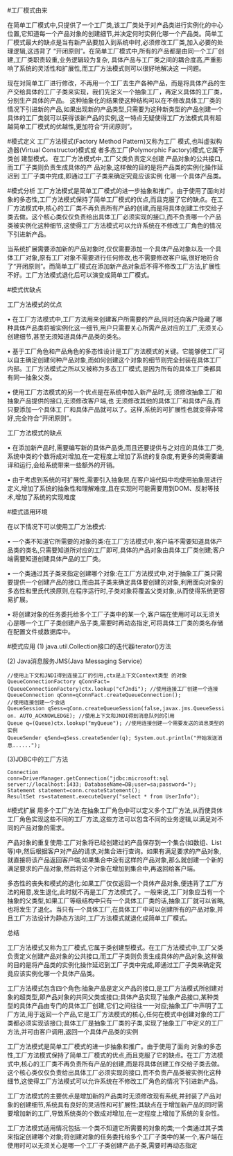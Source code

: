 #工厂模式由来

在简单工厂模式中,只提供了一个工厂类,该工厂类处于对产品类进行实例化的中心位置,它知道每一个产品对象的创建细节,并决定何时实例化哪一个产品类。简单工厂模式最大的缺点是当有新产品要加入到系统中时,必须修改工厂类,加入必要的处理逻辑,这违背了 “开闭原则”。在简单工厂模式中,所有的产品都是由同一个工厂创建,工厂类职责较重,业务逻辑较为复杂, 具体产品与工厂类之间的耦合度高,严重影响了系统的灵活性和扩展性,而工厂方法模式则可以很好地解决这 一问题。

现在对简单工厂进行修改，不再用一个工厂去生产各种产品，而是将具体产品的生产交给具体的工厂子类来实现，我们先定义一个抽象工厂，再定义具体的工厂类，分别生产具体的产品。
这种抽象化的结果使这种结构可以在不修改具体工厂类的情况下引进新的产品,如果出现新的产品类型,只需要为这种新类型的产品创建一个具体的工厂类就可以获得该新产品的实例,这一特点无疑使得工厂方法模式具有超越简单工厂模式的优越性,更加符合“开闭原则”。

#模式定义
工厂方法模式(Factory Method Pattern)又称为工厂
模式,也叫虚拟构造器(Virtual Constructor)模式或 者多态工厂(Polymorphic Factory)模式,它属于类创 建型模式。
在工厂方法模式中,工厂父类负责定义创建 产品对象的公共接口,而工厂子类则负责生成具体的产 品对象,这样做的目的是将产品类的实例化操作延迟到 工厂子类中完成,即通过工厂子类来确定究竟应该实例 化哪一个具体产品类。


#模式分析
工厂方法模式是简单工厂模式的进一步抽象和推广。由于使用了面向对象的多态性,工厂方法模式保持了简单工厂模式的优点,而且克服了它的缺点。在工厂方法模式中,核心的工厂类不再负责所有产品的创建,而是将具体创建工作交给子类去做。这个核心类仅仅负责给出具体工厂必须实现的接口,而不负责哪一个产品类被实例化这种细节,这使得工厂方法模式可以允许系统在不修改工厂角色的情况下引进新产品。

当系统扩展需要添加新的产品对象时,仅仅需要添加一个具体产品对象以及一个具体工厂对象,原有工厂对象不需要进行任何修改,也不需要修改客户端,很好地符合了“开闭原则”。而简单工厂模式在添加新产品对象后不得不修改工厂方法,扩展性不好。工厂方法模式退化后可以演变成简单工厂模式。


#模式优缺点

工厂方法模式的优点
  
• 在工厂方法模式中,工厂方法用来创建客户所需要的产品,同时还向客户隐藏了哪种具体产品类将被实例化这一细节,用户只需要关心所需产品对应的工厂,无须关心创建细节,甚至无须知道具体产品类的类名。

• 基于工厂角色和产品角色的多态性设计是工厂方法模式的关键。它能够使工厂可以自主确定创建何种产品对象,而如何创建这个对象的细节则完全封装在具体工厂内部。工厂方法模式之所以又被称为多态工厂模式,是因为所有的具体工厂类都具有同一抽象父类。

• 使用工厂方法模式的另一个优点是在系统中加入新产品时,无 须修改抽象工厂和抽象产品提供的接口,无须修改客户端,也 无须修改其他的具体工厂和具体产品,而只要添加一个具体工 厂和具体产品就可以了。这样,系统的可扩展性也就变得非常 好,完全符合“开闭原则”。

工厂方法模式的缺点

• 在添加新产品时,需要编写新的具体产品类,而且还要提供与之对应的具体工厂类,系统中类的个数将成对增加,在一定程度上增加了系统的复杂度,有更多的类需要编译和运行,会给系统带来一些额外的开销。

• 由于考虑到系统的可扩展性,需要引入抽象层,在客户端代码中均使用抽象层进行定义,增加了系统的抽象性和理解难度,且在实现时可能需要用到DOM、反射等技术,增加了系统的实现难度

#模式适用环境
 
 在以下情况下可以使用工厂方法模式:
 
• 一个类不知道它所需要的对象的类:在工厂方法模式中,客户端不需要知道具体产品类的类名,只需要知道所对应的工厂即可,具体的产品对象由具体工厂类创建;客户端需要知道创建具体产品的工厂类。

• 一个类通过其子类来指定创建哪个对象:在工厂方法模式中,对于抽象工厂类只需要提供一个创建产品的接口,而由其子类来确定具体要创建的对象,利用面向对象的多态性和里氏代换原则,在程序运行时,子类对象将覆盖父类对象,从而使得系统更容易扩展。

• 将创建对象的任务委托给多个工厂子类中的某一个,客户端在使用时可以无须关心是哪一个工厂子类创建产品子类,需要时再动态指定,可将具体工厂类的类名存储在配置文件或数据库中。

#模式应用
(1) java.util.Collection接口的迭代器iterator()方法
 
(2) Java消息服务JMS(Java Messaging Service) 
```
//使用上下文和JNDI得到连接工厂的引用,ctx是上下文Context类型 的对象
QueueConnectionFactory qConnFact=(QueueConnectionFactory)ctx.lookup("cfJndi"); //使用连接工厂创建一个连接
QueueConnection qConn=qConnFact.createQueueConnection();
//使用连接创建一个会话
QueueSession qSess=qConn.createQueueSession(false,javax.jms.QueueSessi on. AUTO_ACKNOWLEDGE); //使用上下文和JNDI得到消息队列的引用
Queue q=(Queue)ctx.lookup("myQueue"); //使用连接创建一个需要发送的消息类型的实例
QueueSender qSend=qSess.createSender(q); System.out.println("开始发送消息......");
```
(3)JDBC中的工厂方法
```
Connection
conn=DriverManager.getConnection("jdbc:microsoft:sql server://localhost:1433; DatabaseName=DB;user=sa;password=");
Statement statement=conn.createStatement();
ResultSet rs=statement.executeQuery("select * from UserInfo");
```

#模式扩展
用多个工厂方法:在抽象工厂角色中可以定义多个工厂方法,从而使具体工厂角色实现这些不同的工厂方法,这些方法可以包含不同的业务逻辑,以满足对不同的产品对象的需求。

产品对象的重复使用:工厂对象将已经创建过的产品保存到一个集合(如数组、List等)中,然后根据客户对产品的请求,对集合进行查询。如果有满足要求的产品对象,就直接将该产品返回客户端;如果集合中没有这样的产品对象,那么就创建一个新的满足要求的产品对象,然后将这个对象在增加到集合中,再返回给客户端。

多态性的丧失和模式的退化:如果工厂仅仅返回一个具体产品对象,便违背了工厂方法的用意,发生退化,此时就不再是工厂方法模式了。一般来说,工厂对象应当有一个抽象的父类型,如果工厂等级结构中只有一个具体工厂类的话,抽象工厂就可以省略,也将发生了退化。当只有一个具体工厂,在具体工厂中可以创建所有的产品对象,并且工厂方法设计为静态方法时,工厂方法模式就退化成简单工厂模式。
  
  
总结

工厂方法模式又称为工厂模式,它属于类创建型模式。在工厂方法模式中,工厂父类负责定义创建产品对象的公共接口,而工厂子类则负责生成具体的产品对象,这样做的目的是将产品类的实例化操作延迟到工厂子类中完成,即通过工厂子类来确定究竟应该实例化哪一个具体产品类。

工厂方法模式包含四个角色:抽象产品是定义产品的接口,是工厂方法模式所创建对象的超类型,即产品对象的共同父类或接口;具体产品实现了抽象产品接口,某种类 型的具体产品由专门的具体工厂创建,它们之间往往一一对应;抽象工厂中声明了工厂方法,用于返回一个产品,它是工厂方法模式的核心,任何在模式中创建对象的工厂类都必须实现该接口;具体工厂是抽象工厂类的子类,实现了抽象工厂中定义的工厂方法,并可由客户调用,返回一个具体产品类的实例
  
工厂方法模式是简单工厂模式的进一步抽象和推广。由于使用了面向 对象的多态性,工厂方法模式保持了简单工厂模式的优点,而且克服了它的缺点。在工厂方法模式中,核心的工厂类不再负责所有产品的创建,而是将具体创建工作交给子类去做。这个核心类仅仅负责给出具体工厂必须实现的接口,而不负责产品类被实例化这种细节,这使得工厂方法模式可以允许系统在不修改工厂角色的情况下引进新产品。

工厂方法模式的主要优点是增加新的产品类时无须修改现有系统,并封装了产品对象的创建细节,系统具有良好的灵活性和可扩展性;其缺点在于增加新产品的同时需要增加新的工厂,导致系统类的个数成对增加,在一定程度上增加了系统的复杂性。

工厂方法模式适用情况包括:一个类不知道它所需要的对象的类;一个类通过其子类来指定创建哪个对象;将创建对象的任务委托给多个工厂子类中的某一个,客户端在使用时可以无须关心是哪一个工厂子类创建产品子类,需要时再动态指定